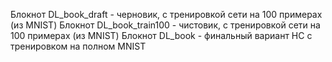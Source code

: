 Блокнот DL_book_draft - черновик, с тренировкой сети на 100 примерах (из MNIST)
Блокнот DL_book_train100 - чистовик, с тренировкой сети на 100 примерах (из MNIST)
Блокнот DL_book - финальный вариант НС с тренировком на  полном MNIST
